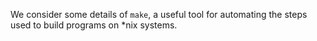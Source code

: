 We consider some details of `make`, a useful tool for
automating the steps used to build programs on *nix systems.
